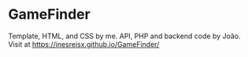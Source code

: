 # GameFinder

Template, HTML, and CSS by me. API, PHP and backend code by João.
Visit at https://inesreisx.github.io/GameFinder/
